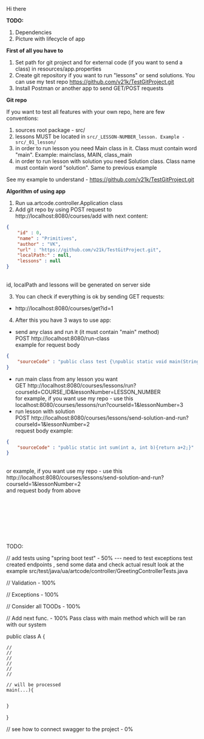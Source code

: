 Hi there

**TODO:**
1. Dependencies
2. Picture with lifecycle of app

**First of all you have to**
1. Set path for git project and for external code (if you want to send a class) in resources/app.properties
2. Create git repository if you want to run "lessons" or send solutions. You can use my test repo https://github.com/v21k/TestGitProject.git
3. Install Postman or another app to send GET/POST requests

**Git repo**

If you want to test all features with your own repo, here are few conventions:
1. sources root package - src/
2. lessons MUST be located in ```src/_LESSON-NUMBER_lesson. Example - src/_01_lesson/```
3. in order to run lesson you need Main class in it. Class must contain word "main". Example: mainclass, MAIN, class_main
4. in order to run lesson with solution you need Solution class. Class name must contain word "solution". Same to previous example

See my example to understand - https://github.com/v21k/TestGitProject.git

**Algorithm of using app**
1. Run ua.artcode.controller.Application class
2. Add git repo by using POST request to http://localhost:8080/courses/add with next content:
```json
{
	"id" : 0,
	"name" : "Primitives",
	"author" : "VK",
	"url" : "https://github.com/v21k/TestGitProject.git",
	"localPath:" : null,
	"lessons" : null
}
```
<br> id, localPath and lessons will be generated on server side

3. You can check if everything is ok by sending GET requests: 
* http://localhost:8080/courses/get?id=1

4. After this you have 3 ways to use app:
* send any class and run it (it must contain "main" method) <br>
POST http://localhost:8080/run-class <br>
example for request body
```json
{
	"sourceCode" : "public class test {\npublic static void main(String[] args) {\nSystem.out.println(2+2);\n}\n}\n"
}
```
* run main class from any lesson you want <br>
GET http://localhost:8080/courses/lessons/run?courseId=COURSE_ID&lessonNumber=LESSON_NUMBER <br>
for example, if you want use my repo - use this localhost:8080/courses/lessons/run?courseId=1&lessonNumber=3
* run lesson with solution <br>
POST http://localhost:8080/courses/lessons/send-solution-and-run?courseId=1&lessonNumber=2 <br>
request body example: 
```json
{
	"sourceCode" : "public static int sum(int a, int b){return a+2;}"
}
```
<br> or example, if you want use my repo - use this http://localhost:8080/courses/lessons/send-solution-and-run?courseId=1&lessonNumber=2 
<br> and request body from above





<br>
<br>
<br>
<br>
<br>
<br>

TODO: 
  
// add tests using "spring boot test" - 50% --- need to test exceptions
    test created endpoints , send some data and check actual result
    look at the example src/test/java/ua/artcode/controller/GreetingControllerTests.java
    
    
// Validation - 100%

// Exceptions - 100%

// Consider all TOODs - 100%

// Add next func. - 100%
Pass class with main method which will be ran with our system

public class A {

    //
    //
    // 
    //
    //
    //

    // will be processed
    main(...){
        
    
    }



}


// see how to connect swagger to the project - 0%
